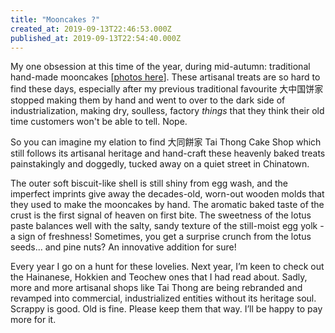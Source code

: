 ```yaml
---
title: "Mooncakes ?"
created_at: 2019-09-13T22:46:53.000Z
published_at: 2019-09-13T22:54:40.000Z
---
```

My one obsession at this time of the year, during mid-autumn: traditional hand-made mooncakes \[[photos here](https://www.instagram.com/p/B2Wk6bnnXgH/?utm_source=ig_web_button_share_sheet)\]. These artisanal treats are so hard to find these days, especially after my previous traditional favourite 大中国饼家 stopped making them by hand and went to over to the dark side of industrialization, making dry, soulless, factory _things_ that they think their old time customers won't be able to tell. Nope.  

  

So you can imagine my elation to find 大同餅家 Tai Thong Cake Shop which still follows its artisanal heritage and hand-craft these heavenly baked treats painstakingly and doggedly, tucked away on a quiet street in Chinatown.

  

The outer soft biscuit-like shell is still shiny from egg wash, and the imperfect imprints give away the decades-old, worn-out wooden molds that they used to make the mooncakes by hand. The aromatic baked taste of the crust is the first signal of heaven on first bite. The sweetness of the lotus paste balances well with the salty, sandy texture of the still-moist egg yolk - a sign of freshness! Sometimes, you get a surprise crunch from the lotus seeds... and pine nuts? An innovative addition for sure!

  

Every year I go on a hunt for these lovelies. Next year, I’m keen to check out the Hainanese, Hokkien and Teochew ones that I had read about. Sadly, more and more artisanal shops like Tai Thong are being rebranded and revamped into commercial, industrialized entities without its heritage soul. Scrappy is good. Old is fine. Please keep them that way. I’ll be happy to pay more for it.

